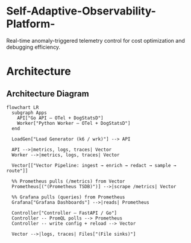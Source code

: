 # Self-Adaptive-Observability-Platform-
Real-time anomaly-triggered telemetry control for cost optimization and debugging efficiency.

# Architecture 

## Architecture Diagram

```mermaid
flowchart LR
  subgraph Apps
    API["Go API — OTel + DogStatsD"]
    Worker["Python Worker — OTel + DogStatsD"]
  end

  LoadGen["Load Generator (k6 / wrk)"] --> API

  API -->|metrics, logs, traces| Vector
  Worker -->|metrics, logs, traces| Vector

  Vector[["Vector Pipeline: ingest → enrich → redact → sample → route"]]

  %% Prometheus pulls (/metrics) from Vector
  Prometheus[("(Prometheus TSDB)")] -->|scrape /metrics| Vector

  %% Grafana pulls (queries) from Prometheus
  Grafana["Grafana Dashboards"] -->|reads| Prometheus

  Controller["Controller — FastAPI / Go"]
  Controller -- PromQL polls --> Prometheus
  Controller -- write config + reload --> Vector

  Vector -->|logs, traces| Files["(File sinks)"]

```

